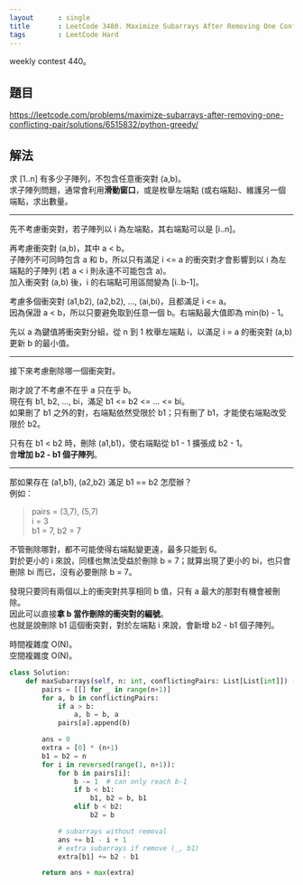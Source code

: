 ```yaml
---
layout      : single
title       : LeetCode 3480. Maximize Subarrays After Removing One Conflicting Pair
tags        : LeetCode Hard
---
```

weekly contest 440。  

## 題目

<https://leetcode.com/problems/maximize-subarrays-after-removing-one-conflicting-pair/solutions/6515832/python-greedy/>

## 解法

求 [1..n] 有多少子陣列，不包含任意衝突對 (a,b)。  
求子陣列問題，通常會利用**滑動窗口**，或是枚舉左端點 (或右端點)、維護另一個端點，求出數量。  

---

先不考慮衝突對，若子陣列以 i 為左端點，其右端點可以是 [i..n]。  

再考慮衝突對 (a,b)，其中 a < b。  
子陣列不可同時包含 a 和 b，所以只有滿足 i <= a 的衝突對才會影響到以 i 為左端點的子陣列 (若 a < i 則永遠不可能包含 a)。  
加入衝突對 (a,b) 後，i 的右端點可用區間變為 [i..b-1]。  

考慮多個衝突對 (a1,b2), (a2,b2), ..., (ai,bi)，且都滿足 i <= a。  
因為保證 a < b，所以只要避免取到任意一個 b。右端點最大值即為 min(b) - 1。  

先以 a 為鍵值將衝突對分組，從 n 到 1 枚舉左端點 i，以滿足 i = a 的衝突對 (a,b) 更新 b 的最小值。  

---

接下來考慮刪除哪一個衝突對。  

剛才說了不考慮不在乎 a 只在乎 b。  
現在有 b1, b2, ..., bi，滿足 b1 <= b2 <= ... <= bi。  
如果刪了 b1 之外的對，右端點依然受限於 b1；只有刪了 b1，才能使右端點改受限於 b2。  

只有在 b1 < b2 時，刪除 (a1,b1)，使右端點從 b1 - 1 擴張成 b2 - 1。  
會**增加 b2 - b1 個子陣列**。  

---

那如果存在 (a1,b1), (a2,b2) 滿足 b1 == b2 怎麼辦？  
例如：  
> pairs = (3,7), (5,7)  
> i = 3  
> b1 = 7, b2 = 7  

不管刪除哪對，都不可能使得右端點變更遠，最多只能到 6。  
對於更小的 i 來說，同樣也無法受益於刪除 b = 7；就算出現了更小的 bi，也只會刪除 bi 而已，沒有必要刪除 b = 7。  

發現只要同有兩個以上的衝突對共享相同 b 值，只有 a 最大的那對有機會被刪除。  
因此可以直接**拿 b 當作刪除的衝突對的編號**。  
也就是說刪除 b1 這個衝突對，對於左端點 i 來說，會新增 b2 - b1 個子陣列。

時間複雜度 O(N)。  
空間複雜度 O(N)。  

```python
class Solution:
    def maxSubarrays(self, n: int, conflictingPairs: List[List[int]]) -> int:
        pairs = [[] for _ in range(n+1)]
        for a, b in conflictingPairs:
            if a > b:
                a, b = b, a
            pairs[a].append(b)

        ans = 0
        extra = [0] * (n+1)
        b1 = b2 = n
        for i in reversed(range(1, n+1)):
            for b in pairs[i]:
                b -= 1  # can only reach b-1
                if b < b1:
                    b1, b2 = b, b1
                elif b < b2:
                    b2 = b

            # subarrays without removal
            ans += b1 - i + 1
            # extra subarrays if remove (_, b1)
            extra[b1] += b2 - b1

        return ans + max(extra)
```
